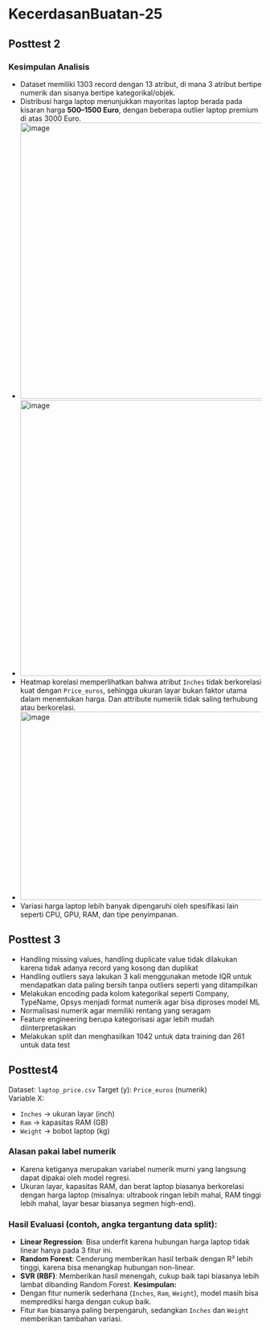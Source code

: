 # KecerdasanBuatan-25
## Posttest 2
### Kesimpulan Analisis
- Dataset memiliki 1303 record dengan 13 atribut, di mana 3 atribut bertipe numerik dan sisanya bertipe kategorikal/objek.
- Distribusi harga laptop menunjukkan mayoritas laptop berada pada kisaran harga **500–1500 Euro**, dengan beberapa outlier laptop premium di atas 3000 Euro.
- <img width="1187" height="548" alt="image" src="https://github.com/user-attachments/assets/4ba5546f-6cfb-487e-8c77-da3ea1b5bd29" />
- <img width="695" height="548" alt="image" src="https://github.com/user-attachments/assets/fe23c2a6-bc35-4460-99b7-95d4b2f01b34" />
- Heatmap korelasi memperlihatkan bahwa atribut `Inches` tidak berkorelasi kuat dengan `Price_euros`, sehingga ukuran layar bukan faktor utama dalam menentukan harga. Dan attribute numeriik tidak saling terhubung atau berkorelasi.
- <img width="486" height="374" alt="image" src="https://github.com/user-attachments/assets/cfff9833-e9e2-4fcb-b360-cb870fd6a100" />
- Variasi harga laptop lebih banyak dipengaruhi oleh spesifikasi lain seperti CPU, GPU, RAM, dan tipe penyimpanan.
## Posttest 3
- Handling missing values, handling duplicate value tidak dilakukan karena tidak adanya record yang kosong dan duplikat
- Handling outliers saya lakukan 3 kali menggunakan metode IQR untuk mendapatkan data paling bersih tanpa outliers seperti yang ditampilkan
- Melakukan encoding pada kolom kategorikal seperti Company, TypeName, Opsys menjadi format numerik agar bisa diproses model ML
- Normalisasi numerik agar memiliki rentang yang seragam
- Feature engineering berupa kategorisasi agar lebih mudah diinterpretasikan
- Melakukan split dan menghasilkan 1042 untuk data training dan 261 untuk data test
## Posttest4
Dataset: `laptop_price.csv`
Target (y): `Price_euros` (numerik)  
Variable X:  
- `Inches`  → ukuran layar (inch)  
- `Ram`     → kapasitas RAM (GB)  
- `Weight`  → bobot laptop (kg)  
### Alasan pakai label numerik
- Karena ketiganya merupakan variabel numerik murni yang langsung dapat dipakai oleh model regresi.  
- Ukuran layar, kapasitas RAM, dan berat laptop biasanya berkorelasi dengan harga laptop (misalnya: ultrabook ringan lebih mahal, RAM tinggi lebih mahal, layar besar biasanya segmen high-end).
### Hasil Evaluasi (contoh, angka tergantung data split):
- **Linear Regression**: Bisa underfit karena hubungan harga laptop tidak linear hanya pada 3 fitur ini.
- **Random Forest**: Cenderung memberikan hasil terbaik dengan R² lebih tinggi, karena bisa menangkap hubungan non-linear.
- **SVR (RBF)**: Memberikan hasil menengah, cukup baik tapi biasanya lebih lambat dibanding Random Forest.
**Kesimpulan:**
- Dengan fitur numerik sederhana (`Inches`, `Ram`, `Weight`), model masih bisa memprediksi harga dengan cukup baik.
- Fitur `Ram` biasanya paling berpengaruh, sedangkan `Inches` dan `Weight` memberikan tambahan variasi.

